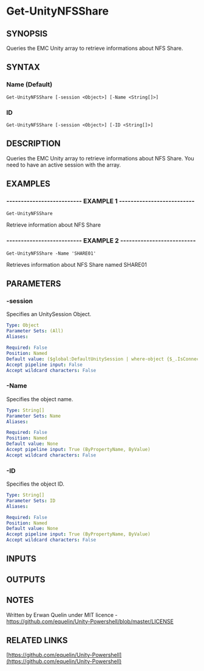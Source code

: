 # Get-UnityNFSShare

## SYNOPSIS
Queries the EMC Unity array to retrieve informations about NFS Share.

## SYNTAX

### Name (Default)
```
Get-UnityNFSShare [-session <Object>] [-Name <String[]>]
```

### ID
```
Get-UnityNFSShare [-session <Object>] [-ID <String[]>]
```

## DESCRIPTION
Queries the EMC Unity array to retrieve informations about NFS Share.
You need to have an active session with the array.

## EXAMPLES

### -------------------------- EXAMPLE 1 --------------------------
```
Get-UnityNFSShare
```

Retrieve information about NFS Share

### -------------------------- EXAMPLE 2 --------------------------
```
Get-UnityNFSShare -Name 'SHARE01'
```

Retrieves information about NFS Share named SHARE01

## PARAMETERS

### -session
Specifies an UnitySession Object.

```yaml
Type: Object
Parameter Sets: (All)
Aliases: 

Required: False
Position: Named
Default value: ($global:DefaultUnitySession | where-object {$_.IsConnected -eq $true})
Accept pipeline input: False
Accept wildcard characters: False
```

### -Name
Specifies the object name.

```yaml
Type: String[]
Parameter Sets: Name
Aliases: 

Required: False
Position: Named
Default value: None
Accept pipeline input: True (ByPropertyName, ByValue)
Accept wildcard characters: False
```

### -ID
Specifies the object ID.

```yaml
Type: String[]
Parameter Sets: ID
Aliases: 

Required: False
Position: Named
Default value: None
Accept pipeline input: True (ByPropertyName, ByValue)
Accept wildcard characters: False
```

## INPUTS

## OUTPUTS

## NOTES
Written by Erwan Quelin under MIT licence - https://github.com/equelin/Unity-Powershell/blob/master/LICENSE

## RELATED LINKS

[https://github.com/equelin/Unity-Powershell](https://github.com/equelin/Unity-Powershell)


